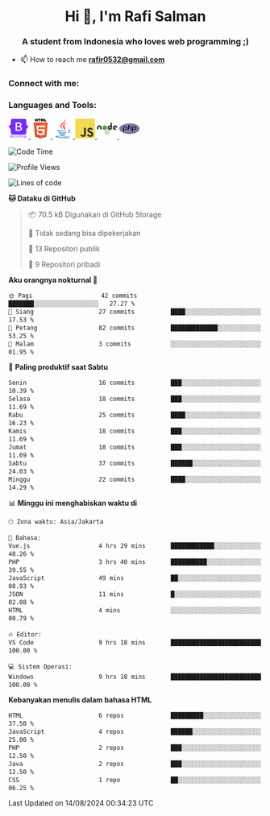 <h1 align="center">Hi 👋, I'm Rafi Salman</h1>
<h3 align="center">A student from Indonesia who loves web programming ;)</h3>

- 📫 How to reach me **rafir0532@gmail.com**

<h3 align="left">Connect with me:</h3>
<p align="left">
</p>

<h3 align="left">Languages and Tools:</h3>
<p align="left"> <a href="https://getbootstrap.com" target="_blank" rel="noreferrer"> <img src="https://raw.githubusercontent.com/devicons/devicon/master/icons/bootstrap/bootstrap-plain-wordmark.svg" alt="bootstrap" width="40" height="40"/> </a> <a href="https://www.w3.org/html/" target="_blank" rel="noreferrer"> <img src="https://raw.githubusercontent.com/devicons/devicon/master/icons/html5/html5-original-wordmark.svg" alt="html5" width="40" height="40"/> </a> <a href="https://www.java.com" target="_blank" rel="noreferrer"> <img src="https://raw.githubusercontent.com/devicons/devicon/master/icons/java/java-original.svg" alt="java" width="40" height="40"/> </a> <a href="https://developer.mozilla.org/en-US/docs/Web/JavaScript" target="_blank" rel="noreferrer"> <img src="https://raw.githubusercontent.com/devicons/devicon/master/icons/javascript/javascript-original.svg" alt="javascript" width="40" height="40"/> </a> <a href="https://nodejs.org" target="_blank" rel="noreferrer"> <img src="https://raw.githubusercontent.com/devicons/devicon/master/icons/nodejs/nodejs-original-wordmark.svg" alt="nodejs" width="40" height="40"/> </a> <a href="https://www.php.net" target="_blank" rel="noreferrer"> <img src="https://raw.githubusercontent.com/devicons/devicon/master/icons/php/php-original.svg" alt="php" width="40" height="40"/> </a> </p>

<!--START_SECTION:waka-->
![Code Time](http://img.shields.io/badge/Code%20Time-16%20hrs%2035%20mins-blue)

![Profile Views](http://img.shields.io/badge/Profil%20dilihat-47-blue)

![Lines of code](https://img.shields.io/badge/Sejak%20Hello%20World%20aku%20telah%20menulis-446.6%20thousand%20baris%20kode-blue)

**🐱 Dataku di GitHub** 

> 📦 70.5 kB Digunakan di GitHub Storage 
 > 
> 🚫 Tidak sedang bisa dipekerjakan
 > 
> 📜 13 Repositori publik 
 > 
> 🔑 9 Repositori pribadi 
 > 
**Aku orangnya nokturnal 🦉** 

```text
🌞 Pagi                   42 commits          ███████░░░░░░░░░░░░░░░░░░   27.27 % 
🌆 Siang                  27 commits          ████░░░░░░░░░░░░░░░░░░░░░   17.53 % 
🌃 Petang                 82 commits          █████████████░░░░░░░░░░░░   53.25 % 
🌙 Malam                  3 commits           ░░░░░░░░░░░░░░░░░░░░░░░░░   01.95 % 
```
📅 **Paling produktif saat Sabtu** 

```text
Senin                    16 commits          ███░░░░░░░░░░░░░░░░░░░░░░   10.39 % 
Selasa                   18 commits          ███░░░░░░░░░░░░░░░░░░░░░░   11.69 % 
Rabu                     25 commits          ████░░░░░░░░░░░░░░░░░░░░░   16.23 % 
Kamis                    18 commits          ███░░░░░░░░░░░░░░░░░░░░░░   11.69 % 
Jumat                    18 commits          ███░░░░░░░░░░░░░░░░░░░░░░   11.69 % 
Sabtu                    37 commits          ██████░░░░░░░░░░░░░░░░░░░   24.03 % 
Minggu                   22 commits          ████░░░░░░░░░░░░░░░░░░░░░   14.29 % 
```


📊 **Minggu ini menghabiskan waktu di** 

```text
🕑︎ Zona waktu: Asia/Jakarta

💬 Bahasa: 
Vue.js                   4 hrs 29 mins       ████████████░░░░░░░░░░░░░   48.26 % 
PHP                      3 hrs 40 mins       ██████████░░░░░░░░░░░░░░░   39.55 % 
JavaScript               49 mins             ██░░░░░░░░░░░░░░░░░░░░░░░   08.93 % 
JSON                     11 mins             █░░░░░░░░░░░░░░░░░░░░░░░░   02.08 % 
HTML                     4 mins              ░░░░░░░░░░░░░░░░░░░░░░░░░   00.79 % 

🔥 Editor: 
VS Code                  9 hrs 18 mins       █████████████████████████   100.00 % 

💻 Sistem Operasi: 
Windows                  9 hrs 18 mins       █████████████████████████   100.00 % 
```

**Kebanyakan menulis dalam bahasa HTML** 

```text
HTML                     6 repos             █████████░░░░░░░░░░░░░░░░   37.50 % 
JavaScript               4 repos             ██████░░░░░░░░░░░░░░░░░░░   25.00 % 
PHP                      2 repos             ███░░░░░░░░░░░░░░░░░░░░░░   12.50 % 
Java                     2 repos             ███░░░░░░░░░░░░░░░░░░░░░░   12.50 % 
CSS                      1 repo              ██░░░░░░░░░░░░░░░░░░░░░░░   06.25 % 
```




 Last Updated on 14/08/2024 00:34:23 UTC
<!--END_SECTION:waka-->

